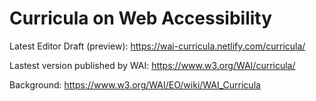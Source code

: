 # Curricula on Web Accessibility

Latest Editor Draft (preview): https://wai-curricula.netlify.com/curricula/

Lastest version published by WAI: https://www.w3.org/WAI/curricula/

Background: https://www.w3.org/WAI/EO/wiki/WAI_Curricula
